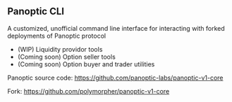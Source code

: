 ## Panoptic CLI

A customized, unofficial command line interface for interacting with forked deployments of Panoptic protocol

- (WIP) Liquidity providor tools
- (Coming soon) Option seller tools
- (Coming soon) Option buyer and trader utilities

Panoptic source code:
https://github.com/panoptic-labs/panoptic-v1-core

Fork:
https://github.com/polymorpher/panoptic-v1-core

